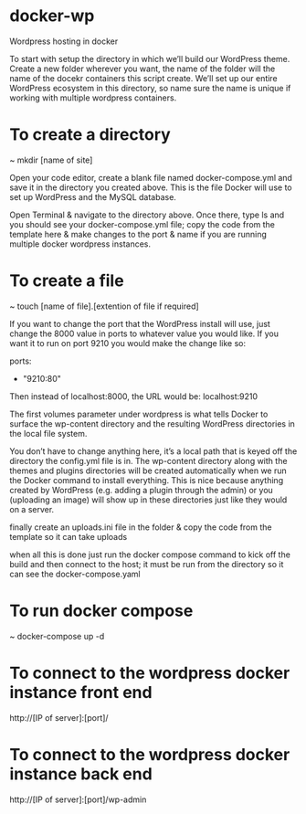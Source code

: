 # docker-wp
Wordpress hosting in docker

To start with setup the directory in which we’ll build our WordPress theme. Create a new folder wherever you want, the name of the folder will the name of the docekr containers this script create. We’ll set up our entire WordPress ecosystem in this directory, so name sure the name is unique if working with multiple wordpress containers.

# To create a directory
~ mkdir [name of site]

Open your code editor, create a blank file named docker-compose.yml and save it in the directory you created above. This is the file Docker will use to set up WordPress and the MySQL database.

Open Terminal & navigate to the directory above.  Once there, type ls and you should see your docker-compose.yml file; copy the code from the template here & make changes to the port & name if you are running multiple docker wordpress instances.

# To create a file
~ touch [name of file].[extention of file if required]

If you want to change the port that the WordPress install will use, just change the 8000 value in ports to whatever value you would like. If you want it to run on port 9210 you would make the change like so:

ports:
  - "9210:80"

Then instead of localhost:8000, the URL would be: localhost:9210

The first volumes parameter under wordpress is what tells Docker to surface the wp-content directory and the resulting WordPress directories in the local file system. 

You don’t have to change anything here, it’s a local path that is keyed off the directory the config.yml file is in. The wp-content directory along with the themes and plugins directories will be created automatically when we run the Docker command to install everything. This is nice because anything created by WordPress (e.g. adding a plugin through the admin) or you (uploading an image) will show up in these directories just like they would on a server.

finally create an uploads.ini file in the folder & copy the code from the template so it can take uploads

when all this is done just run the docker compose command to kick off the build and then connect to the host; it must be run from the directory so it can see the docker-compose.yaml

# To run docker compose
~ docker-compose up -d

# To connect to the wordpress docker instance front end
http://[IP of server]:[port]/

# To connect to the wordpress docker instance back end
http://[IP of server]:[port]/wp-admin